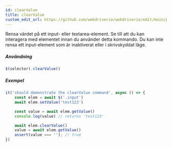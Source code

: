 ```yaml
---
id: clearValue
title: clearValue
custom_edit_url: https://github.com/webdriverio/webdriverio/edit/main/packages/webdriverio/src/commands/element/clearValue.ts
---
```


Rensa värdet på ett input- eller textarea-element. Se till att du kan interagera med
elementet innan du använder detta kommando. Du kan inte rensa ett input-element som är inaktiverat eller i
skrivskyddat läge.

##### Användning

```js
$(selector).clearValue()
```

##### Exempel

```js title="clearValue.js"
it('should demonstrate the clearValue command', async () => {
    const elem = await $('.input')
    await elem.setValue('test123')

    const value = await elem.getValue()
    console.log(value) // returns 'test123'

    await elem.clearValue()
    value = await elem.getValue()
    assert(value === ''); // true
})
```